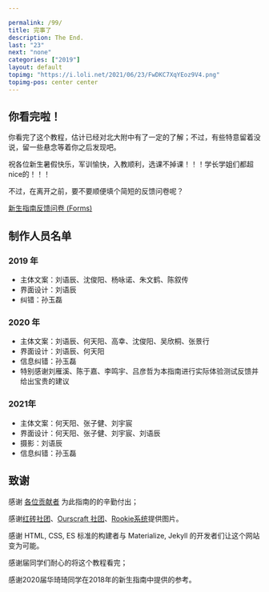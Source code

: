 ```yaml
---

permalink: /99/
title: 完事了
description: The End.
last: "23"
next: "none"
categories: ["2019"]
layout: default
topimg: "https://i.loli.net/2021/06/23/FwDKC7XqYEoz9V4.png"
topimg-pos: center center
---
```


<script>
    document.addEventListener('DOMContentLoaded', function() {
        const sector_span=document.querySelector("#sector");
        let time=new Date().getFullYear();
        time+=3;
        sector_span.innerHTML=time;

    });
</script>

## 你看完啦！

<!-- <img height="150" src="https://s1.ax1x.com/2020/07/10/UujUSA.png"/> -->

你看完了这个教程，估计已经对北大附中有了一定的了解；不过，有些特意留着没说，留一些悬念等着你之后发现吧。

祝各位新生暑假快乐，军训愉快，入教顺利，选课不掉课！！！学长学姐们都超nice的！！！

不过，在离开之前，要不要顺便填个简短的反馈问卷呢？

<a target="_blank" href="https://forms.office.com/r/HSNLB2qTxM" class="pill-btn teal white-text">新生指南反馈问卷 (Forms)</a>

<!--
想知道新生填写了什么吗？看这里！
https://forms.office.com/Pages/DesignPage.aspx?fragment=FormId%3DdvGcSe515EmAwVKvzSjStSO8vWcCxT5Ai6EQbNHJpRpUMVdKS0RVSEM0RExQOFozRU9GMElLUVhYMC4u%26Token%3D58a2eb5ed5ee4dfca4ca021c03c65ab1
-->

## 制作人员名单

### 2019 年

- 主体文案：刘语辰、沈俊阳、杨咏诺、朱文鹤、陈叙传
- 界面设计：刘语辰
- 纠错：孙玉磊

### 2020 年

- 主体文案：刘语辰、何天阳、高幸、沈俊阳、吴欣桐、张景行
- 界面设计：刘语辰、何天阳
- 信息纠错：孙玉磊
- 特别感谢刘雁溪、陈于嘉、李鸣宇、吕彦哲为本指南进行实际体验测试反馈并给出宝贵的建议

### 2021年
- 主体文案：何天阳、张子健、刘宇宸
- 界面设计：何天阳、张子健、刘宇宸、刘语辰
- 摄影：刘语辰
- 信息纠错：孙玉磊

## 致谢

感谢 [各位贡献者](https://github.com/pkuschool/intro/graphs/contributors) 为此指南的的辛勤付出；

感谢[红砖社团](https://hong.zuggr.com/)、[Ourscraft 社团](http://ourscraft.sxl.cn/)、[Rookie系统](http://rookie.pkuschool.edu.cn/)提供图片。

感谢 HTML, CSS, ES 标准的构建者与 Materialize, Jekyll 的开发者们让这个网站变为可能。

感谢<span id="sector"></span>届同学们耐心的将这个教程看完；

感谢2020届华琦琦同学在2018年的新生指南中提供的参考。
